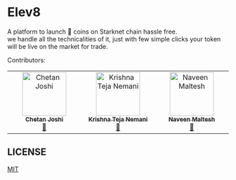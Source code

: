 # Elev8
A platform to launch 🚀 coins on Starknet chain hassle free. <br>
we handle all the technicalities of it, just with few simple clicks your token will be live on the market for trade.


Contributors:
<table>
  <tbody>
    <tr>
      <td align="center" valign="top" width="14.28%"><a href="#"><img src="https://avatars0.githubusercontent.com/u/8260834?v=4?s=100" width="100px;" alt="Chetan Joshi"/><br /><sub><b>Chetan Joshi</b></sub></a><br /><a href="[#question-chetan](https://github.com/can2112)" title="Answering Questions">💬</a></td>
      <td align="center" valign="top" width="14.28%"><a href="#"><img src="https://avatars.githubusercontent.com/u/51432220?v=4?s=100" width="100px;" alt="Krishna Teja Nemani"/><br /><sub><b>Krishna Teja Nemani</b></sub></a><br /><a href="[#question-krishna](https://github.com/krishnateja262)" title="Answering Questions">💬</a></td>
      <td align="center" valign="top" width="14.28%"><a href="#"><img src="https://avatars2.githubusercontent.com/u/18031711?v=4?s=100" width="100px;" alt="Naveen Maltesh"/><br /><sub><b>Naveen Maltesh</b></sub></a><br /><a href="#question-naveen" title="Answering Questions">💬</a></td>
    </tr>
  </tbody>
</table>

## LICENSE

[MIT](LICENSE)
